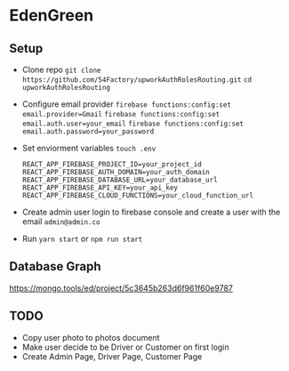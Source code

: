 # EdenGreen

## Setup
- Clone repo
    `git clone https://github.com/54Factory/upworkAuthRolesRouting.git`
    `cd upworkAuthRolesRouting`

- Configure email provider
    `firebase functions:config:set email.provider=Gmail`
    `firebase functions:config:set email.auth.user=your_email`
    `firebase functions:config:set email.auth.password=your_password`

- Set enviorment variables
    `touch .env`
    ```
    REACT_APP_FIREBASE_PROJECT_ID=your_project_id
    REACT_APP_FIREBASE_AUTH_DOMAIN=your_auth_domain
    REACT_APP_FIREBASE_DATABASE_URL=your_database_url
    REACT_APP_FIREBASE_API_KEY=your_api_key
    REACT_APP_FIREBASE_CLOUD_FUNCTIONS=your_cloud_function_url
    ```

- Create admin user
    login to firebase console and create a user with the email `admin@admin.co`

- Run
    `yarn start` or `npm run start`

## Database Graph
https://mongo.tools/ed/project/5c3645b263d6f961f60e9787

## TODO
- Copy user photo to photos document
- Make user decide to be Driver or Customer on first login
- Create Admin Page, Driver Page, Customer Page
